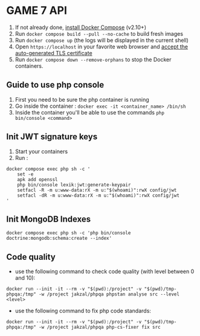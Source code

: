 # GAME 7 API

1. If not already done, [install Docker Compose](https://docs.docker.com/compose/install/) (v2.10+)
2. Run `docker compose build --pull --no-cache` to build fresh images
3. Run `docker compose up` (the logs will be displayed in the current shell)
4. Open `https://localhost` in your favorite web browser and [accept the auto-generated TLS certificate](https://stackoverflow.com/a/15076602/1352334)
5. Run `docker compose down --remove-orphans` to stop the Docker containers.

## Guide to use php console

1. First you need to be sure the php container is running
2. Go inside the container : `docker exec -it <container_name> /bin/sh`
3. Inside the container you'll be able to use the commands `php bin/console <command>`

## Init JWT signature keys

1. Start your containers
2. Run : 
```
docker compose exec php sh -c '
    set -e
    apk add openssl
    php bin/console lexik:jwt:generate-keypair
    setfacl -R -m u:www-data:rX -m u:"$(whoami)":rwX config/jwt
    setfacl -dR -m u:www-data:rX -m u:"$(whoami)":rwX config/jwt
'
```

## Init MongoDB Indexes
```
docker compose exec php sh -c 'php bin/console doctrine:mongodb:schema:create --index'
```

## Code quality

- use the following command to check code quality (with level between 0 and 10):

`docker run --init -it --rm -v "$(pwd):/project" -v "$(pwd)/tmp-phpqa:/tmp" -w /project jakzal/phpqa phpstan analyse src --level <level>`

- use the following command to fix php code standards:

`docker run --init -it --rm -v "$(pwd):/project" -v "$(pwd)/tmp-phpqa:/tmp" -w /project jakzal/phpqa php-cs-fixer fix src`
